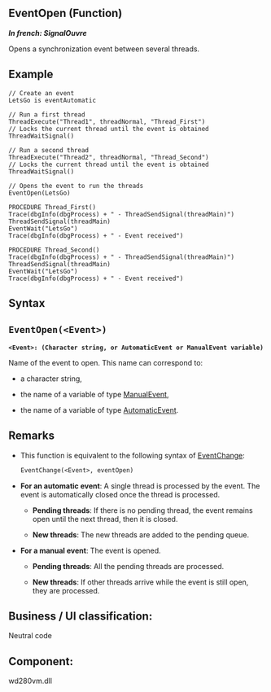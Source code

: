 


## EventOpen (Function)

***In french: SignalOuvre***



<a name="XUse"></a>
<a name="Use"></a>
<a name="description"></a>
Opens a synchronization event between several threads.


<a name="Example1"></a>
<a name="sample_code"></a>

## Example


```wl
// Create an event
LetsGo is eventAutomatic

// Run a first thread
ThreadExecute("Thread1", threadNormal, "Thread_First")
// Locks the current thread until the event is obtained
ThreadWaitSignal()

// Run a second thread
ThreadExecute("Thread2", threadNormal, "Thread_Second")
// Locks the current thread until the event is obtained
ThreadWaitSignal()

// Opens the event to run the threads
EventOpen(LetsGo)
```

```wl
PROCEDURE Thread_First()
Trace(dbgInfo(dbgProcess) + " - ThreadSendSignal(threadMain)")
ThreadSendSignal(threadMain)
EventWait("LetsGo")
Trace(dbgInfo(dbgProcess) + " - Event received")
```

```wl
PROCEDURE Thread_Second()
Trace(dbgInfo(dbgProcess) + " - ThreadSendSignal(threadMain)")
ThreadSendSignal(threadMain)
EventWait("LetsGo")
Trace(dbgInfo(dbgProcess) + " - Event received")
```

<a name="XSYNTAX"></a>

## Syntax
<a name="SYNTAX1"></a>

`EventOpen(<Event>)`
---

**`<Event>: (Character string, or AutomaticEvent or ManualEvent variable)`**

Name of the event to open. This name can correspond to: 

- a character string, 

- the name of a variable of type [ManualEvent](../WDLang1/1000021275.md), 

- the name of a variable of type [AutomaticEvent](../WDLang1/1000021270.md). 






<a name="NOTE0"></a>
<a name="NOTE0_1"></a>

## Remarks


- This function is equivalent to the following syntax of [EventChange](../WDLang1/3077017.md): 
	
	```txt
	EventChange(<Event>, eventOpen)
	```


- **For an automatic event**: A single thread is processed by the event. 
	The event is automatically closed once the thread is processed. 

	- **Pending threads**: If there is no pending thread, the event remains open until the next thread, then it is closed. 

	- **New threads**: The new threads are added to the pending queue.




- **For a manual event**: The event is opened. 

	- **Pending threads**: All the pending threads are processed. 

	- **New threads**: If other threads arrive while the event is still open, they are processed.







<a name="XComponent"></a>

## Business / UI classification:
Neutral code
## Component:
wd280vm.dll
